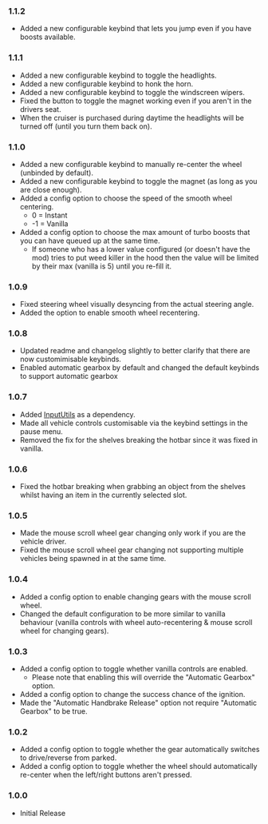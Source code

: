 ### 1.1.2

- Added a new configurable keybind that lets you jump even if you have boosts available.

### 1.1.1

- Added a new configurable keybind to toggle the headlights.
- Added a new configurable keybind to honk the horn.
- Added a new configurable keybind to toggle the windscreen wipers.
- Fixed the button to toggle the magnet working even if you aren't in the drivers seat.
- When the cruiser is purchased during daytime the headlights will be turned off (until you turn them back on).

### 1.1.0

- Added a new configurable keybind to manually re-center the wheel (unbinded by default).
- Added a new configurable keybind to toggle the magnet (as long as you are close enough).
- Added a config option to choose the speed of the smooth wheel centering.
  - 0 = Instant
  - -1 = Vanilla
- Added a config option to choose the max amount of turbo boosts that you can have queued up at the same time.
  - If someone who has a lower value configured (or doesn't have the mod) tries to put weed killer in the hood then the value will be limited by their max (vanilla is 5) until you re-fill it.

### 1.0.9

- Fixed steering wheel visually desyncing from the actual steering angle.
- Added the option to enable smooth wheel recentering.

### 1.0.8

- Updated readme and changelog slightly to better clarify that there are now customimisable keybinds.
- Enabled automatic gearbox by default and changed the default keybinds to support automatic gearbox

### 1.0.7

- Added [InputUtils](https://thunderstore.io/c/lethal-company/p/Rune580/LethalCompany_InputUtils/) as a dependency.
- Made all vehicle controls customisable via the keybind settings in the pause menu.
- Removed the fix for the shelves breaking the hotbar since it was fixed in vanilla.

### 1.0.6

- Fixed the hotbar breaking when grabbing an object from the shelves whilst having an item in the currently selected slot.

### 1.0.5

- Made the mouse scroll wheel gear changing only work if you are the vehicle driver.
- Fixed the mouse scroll wheel gear changing not supporting multiple vehicles being spawned in at the same time.

### 1.0.4

- Added a config option to enable changing gears with the mouse scroll wheel.
- Changed the default configuration to be more similar to vanilla behaviour (vanilla controls with wheel auto-recentering & mouse scroll wheel for changing gears).

### 1.0.3

- Added a config option to toggle whether vanilla controls are enabled.
  - Please note that enabling this will override the "Automatic Gearbox" option.
- Added a config option to change the success chance of the ignition.
- Made the "Automatic Handbrake Release" option not require "Automatic Gearbox" to be true.

### 1.0.2

- Added a config option to toggle whether the gear automatically switches to drive/reverse from parked.
- Added a config option to toggle whether the wheel should automatically re-center when the left/right buttons aren't pressed.

### 1.0.0

- Initial Release
